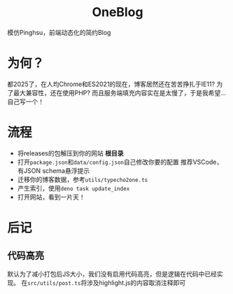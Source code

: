 <h1 style="text-align: center"> OneBlog </h1>
模仿Pinghsu，前端动态化的简约Blog

# 为何？
都2025了，在人均Chrome和ES2021的现在，博客居然还在苦苦挣扎于IE11?
为了最大兼容性，还在使用PHP?
而且服务端填充内容实在是太慢了，于是我希望...自己写一个！

# 流程
 - 将releases的包解压到你的网站 **根目录**
 - 打开`package.json`和`data/config.json`自己修改你要的配置
    推荐VSCode，有JSON schema悬浮提示
 - 迁移你的博客数据，参考`utils/typecho2one.ts`
 - 产生索引，使用`deno task update_index`
 - 打开网站，看到一片天！

# 后记
## 代码高亮
默认为了减小打包后JS大小，我们没有启用代码高亮，但是逻辑在代码中已经实现。
在`src/utils/post.ts`将涉及highlight.js的内容取消注释即可